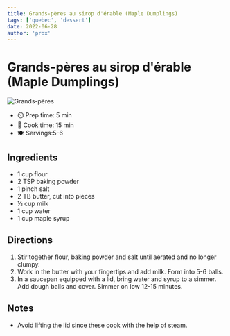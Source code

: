 ```yaml
---
title: Grands-pères au sirop d'érable (Maple Dumplings)
tags: ['quebec', 'dessert']
date: 2022-06-28
author: 'prox'
---
```


# Grands-pères au sirop d'érable (Maple Dumplings)

![Grands-pères](../static/pix/grands-peres.webp "Nice and fluffy")

- ⏲️  Prep time: 5 min
- 🍳 Cook time: 15 min
- 🍽️ Servings:5-6

## Ingredients

- 1 cup flour
- 2 TSP baking powder
- 1 pinch salt
- 2 TB butter, cut into pieces
- ½ cup milk
- 1 cup water
- 1 cup maple syrup

## Directions

1. Stir together flour, baking powder and salt until aerated and no longer clumpy.
2. Work in the butter with your fingertips and add milk. Form into 5-6 balls.
3. In a saucepan equipped with a lid, bring water and syrup to a simmer. Add dough balls and cover. Simmer on low 12-15 minutes.

## Notes

- Avoid lifting the lid since these cook with the help of steam.
